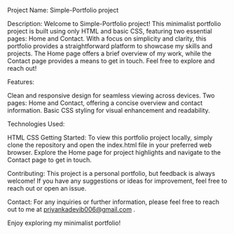 Project Name: Simple-Portfolio project

Description:
Welcome to Simple-Portfolio project! This minimalist portfolio project is built using only HTML and basic CSS, featuring two essential pages: Home and Contact. With a focus on simplicity and clarity, this portfolio provides a straightforward platform to showcase my skills and projects. The Home page offers a brief overview of my work, while the Contact page provides a means to get in touch. Feel free to explore and reach out!

Features:

Clean and responsive design for seamless viewing across devices.
Two pages: Home and Contact, offering a concise overview and contact information.
Basic CSS styling for visual enhancement and readability.

Technologies Used:

HTML
CSS
Getting Started:
To view this portfolio project locally, simply clone the repository and open the index.html file in your preferred web browser. Explore the Home page for project highlights and navigate to the Contact page to get in touch.

Contributing:
This project is a personal portfolio, but feedback is always welcome! If you have any suggestions or ideas for improvement, feel free to reach out or open an issue.



Contact:
For any inquiries or further information, please feel free to reach out to me at priyankadevib006@gmail.com .

Enjoy exploring my minimalist portfolio!
